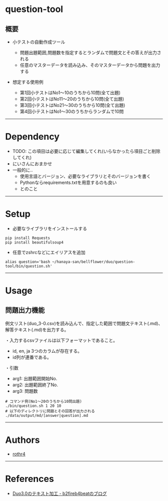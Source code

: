 # question-tool

## 概要

- 小テストの自動作成ツール
    - 問題出題範囲,問題数を指定するとランダムで問題文とその答えが出力される
    - 任意のマスターデータを読み込み、そのマスターデータから問題を出力する

- 想定する使用例
    - 第1回小テストはNo1〜10のうちから10問(全て出題)
    - 第2回小テストはNo11〜20のうちから10問(全て出題)
    - 第3回小テストはNo21〜30のうちから10問(全て出題)
    - 第4回小テストはNo1〜30のうちからランダムで10問

---

# Dependency

- TODO: この項目は必要に応じて編集してくれ(いらなかったら項目ごと削除してくれ)
- にいさんにおまかせ
- 一般的に..
    - 使用言語とバージョン、必要なライブラリとそのバージョンを書く
    - Pythonならrequirements.txtを用意するのも良い
    - とのこと

---

# Setup

- 必要なライブラリをインストールする

```
pip install Requests
pip install beautifulsoup4
```

- 任意でzshrcなどにエイリアスを追加

```
alias question='bash ~/hanaya-san/bellflower/duo/question-tool/bin/question.sh'
```

---

# Usage

## 問題出力機能

例文リスト(duo_3-0.csv)を読み込んで、指定した範囲で問題文テキスト(.md)、解答テキスト(.md)を出力する。

・入力するcsvファイルは以下フォーマットであること。
 - id, en, ja 3つのカラムが存在する。
 - id列が連番である。

・引数
 - arg1: 出題範囲開始No.
 - arg2: 出題範囲終了No.
 - arg3: 問題数

```
# コマンド例(No1〜20のうちから10問出題)
./bin/question.sh 1 20 10
# 以下のディレクトリに問題とその回答が出力される
./data/output/md/[answer|question].md
```

---

# Authors

- [rothr4](https://github.com/rothr4)

---

# References

- [Duo3\.0のテキスト加工 \- b2fireb4beatのブログ](http://b2fireb4beat.hatenablog.com/entry/2017/07/25/163740)

